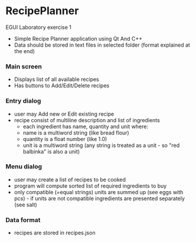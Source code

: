 # RecipePlanner
EGUI Laboratory exercise 1

- Simple Recipe Planner application using Qt And C++
- Data should be stored in text files in selected folder (format explained at the end)

### Main screen
- Displays list of all available recipes
- Has buttons to Add/Edit/Delete recipes

### Entry dialog
- user may Add new or Edit existing recipe
- recipe consist of multiline description and list of ingredients
  - each ingredient has name, quantity and unit where:
  - name is a multiword string (like bread flour)
  - quantity is a float number (like 1.0)
  - unit is a multiword string (any string is treated as a unit - so "red balbinka" is also a unit)
  
### Menu dialog
- user may create a list of recipes to be cooked
- program will compute sorted list of required ingredients to buy
- only compatible (=equal strings) units are summed up (see eggs with pcs) - if units are not compatible ingredients are presented separately (see salt)

### Data format
- recipes are stored in recipes.json
